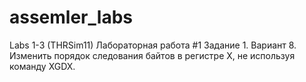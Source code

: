 # assemler_labs
Labs 1-3 (THRSim11)
Лабораторная работа #1 
Задание 1. Вариант 8. Изменить порядок следования байтов в регистре X, не используя команду XGDX.
